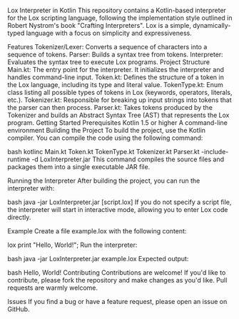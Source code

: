 Lox Interpreter in Kotlin
This repository contains a Kotlin-based interpreter for the Lox scripting language, following the implementation style outlined in Robert Nystrom's book "Crafting Interpreters". Lox is a simple, dynamically-typed language with a focus on simplicity and expressiveness.

Features
Tokenizer/Lexer: Converts a sequence of characters into a sequence of tokens.
Parser: Builds a syntax tree from tokens.
Interpreter: Evaluates the syntax tree to execute Lox programs.
Project Structure
Main.kt: The entry point for the interpreter. It initializes the interpreter and handles command-line input.
Token.kt: Defines the structure of a token in the Lox language, including its type and literal value.
TokenType.kt: Enum class listing all possible types of tokens in Lox (keywords, operators, literals, etc.).
Tokenizer.kt: Responsible for breaking up input strings into tokens that the parser can then process.
Parser.kt: Takes tokens produced by the Tokenizer and builds an Abstract Syntax Tree (AST) that represents the Lox program.
Getting Started
Prerequisites
Kotlin 1.5 or higher
A command-line environment
Building the Project
To build the project, use the Kotlin compiler. You can compile the code using the following command:

bash
kotlinc Main.kt Token.kt TokenType.kt Tokenizer.kt Parser.kt -include-runtime -d LoxInterpreter.jar
This command compiles the source files and packages them into a single executable JAR file.

Running the Interpreter
After building the project, you can run the interpreter with:

bash
java -jar LoxInterpreter.jar [script.lox]
If you do not specify a script file, the interpreter will start in interactive mode, allowing you to enter Lox code directly.

Example
Create a file example.lox with the following content:

lox
print "Hello, World!";
Run the interpreter:

bash
java -jar LoxInterpreter.jar example.lox
Expected output:

bash
Hello, World!
Contributing
Contributions are welcome! If you'd like to contribute, please fork the repository and make changes as you'd like. Pull requests are warmly welcome.

Issues
If you find a bug or have a feature request, please open an issue on GitHub.